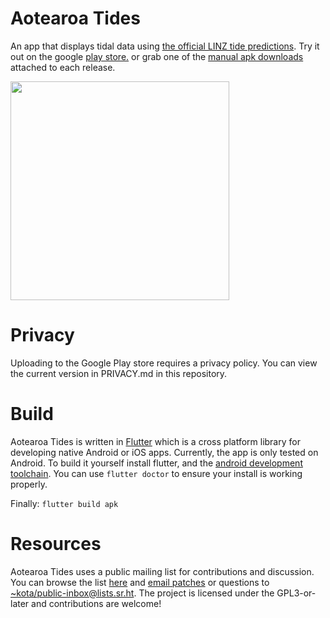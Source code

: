 # Aotearoa Tides

An app that displays tidal data using [the official LINZ tide
predictions](https://www.linz.govt.nz/sea/tides/tide-predictions).
Try it out on the google
[play store.](https://play.google.com/store/apps/details?id=nz.kota.aotearoa_tides)
or grab one of the [manual apk downloads](https://git.sr.ht/~kota/aotearoa_tides/refs/v1.0.0)
attached to each release.

<img src="https://paste.nilsu.org/e8438b6e252e3b7fc4e7bf8cd7e89f7d3a5fee24.png" width="350">

# Privacy

Uploading to the Google Play store requires a privacy policy. You can view the
current version in PRIVACY.md in this repository.

# Build

Aotearoa Tides is written in [Flutter](https://flutter.dev/) which is a cross
platform library for developing native Android or iOS apps. Currently, the app
is only tested on Android. To build it yourself install flutter, and the [android
development toolchain](https://developer.android.com/studio). You can use `flutter
doctor` to ensure your install is working properly.

Finally: `flutter build apk`

# Resources

Aotearoa Tides uses a public mailing list for contributions and discussion. You can
browse the list [here](https://lists.sr.ht/~kota/public-inbox) and
[email patches](https://git-send-email.io) or questions to
[~kota/public-inbox@lists.sr.ht](https://lists.sr.ht/~kota/public-inbox). The
project is licensed under the GPL3-or-later and contributions are welcome!
